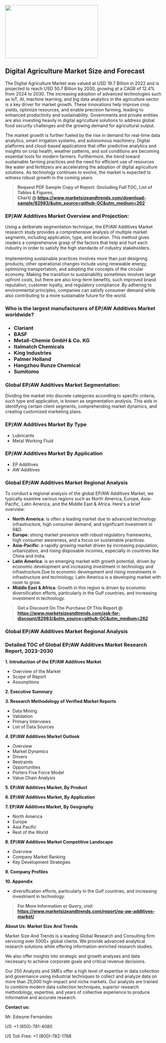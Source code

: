 <p><img class="alignnone size-medium wp-image-20088" src="https://ffe5etoiles.com/wp-content/uploads/2024/12/MST1-300x171.png" alt="" width="300" height="171" /></p><h2>Digital Agriculture Market Size and Forecast</h2><p>The Digital Agriculture Market was valued at USD 19.7 Billion in 2022 and is projected to reach USD 50.7 Billion by 2030, growing at a CAGR of 12.4% from 2024 to 2030. The increasing adoption of advanced technologies such as IoT, AI, machine learning, and big data analytics in the agriculture sector is a key driver for market growth. These innovations help improve crop yields, optimize resources, and enable precision farming, leading to enhanced productivity and sustainability. Governments and private entities are also investing heavily in digital agriculture solutions to address global food security challenges and the growing demand for agricultural output.</p><p>The market growth is further fueled by the rise in demand for real-time data analytics, smart irrigation systems, and autonomous machinery. Digital platforms and cloud-based applications that offer predictive analytics and insights on crop health, weather patterns, and soil conditions are becoming essential tools for modern farmers. Furthermore, the trend toward sustainable farming practices and the need for efficient use of resources like water and fertilizers are accelerating the adoption of digital agriculture solutions. As technology continues to evolve, the market is expected to witness robust growth in the coming years.</p></p><blockquote id="" class=""><strong>Request PDF Sample Copy of Report: (Including Full TOC, List of Tables &amp; Figures, Chart)&nbsp;@&nbsp;<strong><a href="https://www.marketsizeandtrends.com/download-sample/82983/&utm_source=github-GC&utm_medium=262" target="_blank">https://www.marketsizeandtrends.com/download-sample/82983/&utm_source=github-GC&utm_medium=262</a></strong></strong></blockquote><h3 id="" class="">EP/AW Additives Market&nbsp;Overview and Projection:</h3><p id="" class="">Using a deliberate segmentation technique, the EP/AW Additives Market research study provides a comprehensive analysis of multiple market segments, including application, type, and location. This method gives readers a comprehensive grasp of the factors that help and hurt each industry in order to satisfy the high standards of industry stakeholders. <br /> <br />Implementing sustainable practices involves more than just designing products; other operational changes include using renewable energy, optimizing transportation, and adopting the concepts of the circular economy. Making the transition to sustainability sometimes involves large upfront costs, but there are also long-term benefits, such improved brand reputation, customer loyalty, and regulatory compliance. By adhering to environmental principles, companies can satisfy consumer demand while also contributing to a more sustainable future for the world.</p><h3 id="" class="">Who is the largest manufacturers of&nbsp;EP/AW Additives Market worldwide?</h3><h3 class=""><p><ul><li>Clariant </li><li> BASF </li><li> Metall-Chemie GmbH & Co. KG </li><li> Italmatch Chemicals </li><li> King Industries </li><li> Palmer Holland </li><li> Hangzhou Runze Chemical </li><li> Sumitomo</li></ul></p></h3><h3 id="" class="">Global&nbsp;EP/AW Additives Market Segmentation:</h3><p id="" class="">Dividing the market into discrete categories according to specific criteria, such type and application, is known as segmentation analysis. This aids in identifying certain client segments, comprehending market dynamics, and creating customized marketing plans.</p><h3 id="" class="">EP/AW Additives Market&nbsp;By Type</h3><p><p><ul><li>Lubricants</li><li> Metal Working Fluid</p></li></ul></p></p><h3 id="" class="">EP/AW Additives Market&nbsp;By Application</h3><p class=""><p><ul><li>EP Additives</li><li> AW Additives</li></ul></p></p><h3 id="" class="">Global EP/AW Additives Market Regional Analysis</h3><p id="" class="">To conduct a regional analysis of the global EP/AW Additives Market, we typically examine various regions such as North America, Europe, Asia-Pacific, Latin America, and the Middle East &amp; Africa. Here's a brief overview:</p><ul><li><strong>North America</strong>: is often a leading market due to advanced technology infrastructure, high consumer demand, and significant investment in R&amp;D.</li><li><strong>Europe</strong>: strong market presence with robust regulatory frameworks, high consumer awareness, and a focus on sustainable practices.</li><li><strong>Asia-Pacific</strong>: a rapidly growing market driven by increasing population, urbanization, and rising disposable incomes, especially in countries like China and India.</li><li><strong>Latin America</strong>: is an emerging market with growth potential, driven by economic development and increasing investment in technology and infrastructure.Due to economic development and rising investments in infrastructure and technology, Latin America is a developing market with room to grow.</li><li><strong>Middle East &amp; Africa</strong>: Growth in this region is driven by economic diversification efforts, particularly in the Gulf countries, and increasing investment in technology.</li></ul><blockquote id="" class=""><strong>Get a Discount On The Purchase Of This Report @ <strong><a href="https://www.marketsizeandtrends.com/ask-for-discount/82983/&utm_source=github-GC&utm_medium=262" target="_blank">https://www.marketsizeandtrends.com/ask-for-discount/82983/&utm_source=github-GC&utm_medium=262</a></strong></strong></blockquote><h3 id="" class="">Global EP/AW Additives Market Regional Analysis</h3><h3 id="" class="">Detailed TOC of Global EP/AW Additives Market Research Report, 2023-2030</h3><p id="" class=""><strong>1. Introduction of the EP/AW Additives Market</strong></p><ul><li>Overview of the Market</li><li>Scope of Report</li><li>Assumptions</li></ul><p id="" class=""><strong>2. Executive Summary</strong></p><p id="" class=""><strong>3. Research Methodology of Verified Market Reports</strong></p><ul><li>Data Mining</li><li>Validation</li><li>Primary Interviews</li><li>List of Data Sources</li></ul><p id="" class=""><strong>4. EP/AW Additives Market Outlook</strong></p><ul><li>Overview</li><li>Market Dynamics</li><li>Drivers</li><li>Restraints</li><li>Opportunities</li><li>Porters Five Force Model</li><li>Value Chain Analysis</li></ul><p id="" class=""><strong>5. EP/AW Additives Market, By Product</strong></p><p id="" class=""><strong>6. EP/AW Additives Market, By Application</strong></p><p id="" class=""><strong>7. EP/AW Additives Market, By Geography</strong></p><ul><li>North America</li><li>Europe</li><li>Asia Pacific</li><li>Rest of the World</li></ul><p id="" class=""><strong>8. EP/AW Additives Market Competitive Landscape</strong></p><ul><li>Overview</li><li>Company Market Ranking</li><li>Key Development Strategies</li></ul><p id="" class=""><strong>9. Company Profiles</strong></p><p id="" class=""><strong>10. Appendix</strong></p><ul><li>diversification efforts, particularly in the Gulf countries, and increasing investment in technology.</li></ul><blockquote id="" class=""><strong>For More Information or Query, visit <strong><strong><a href="https://www.marketsizeandtrends.com/report/ep-aw-additives-market/" target="_blank">https://www.marketsizeandtrends.com/report/ep-aw-additives-market/</a></strong></strong></strong></blockquote><p id="" class=""><strong>About Us: Market Size And Trends</strong></p><p id="" class="">Market Size And Trends is a leading Global Research and Consulting firm servicing over 5000+ global clients. We provide advanced analytical research solutions while offering information-enriched research studies.</p><p id="" class="">We also offer insights into strategic and growth analyses and data necessary to achieve corporate goals and critical revenue decisions.</p><p id="" class="">Our 250 Analysts and SMEs offer a high level of expertise in data collection and governance using industrial techniques to collect and analyze data on more than 25,000 high-impact and niche markets. Our analysts are trained to combine modern data collection techniques, superior research methodology, expertise, and years of collective experience to produce informative and accurate research.</p><p id="" class=""><strong>Contact us:</strong></p><p id="" class="">Mr. Edwyne Fernandes</p><p id="" class="">US: +1 (650)-781-4080</p><p id="" class="">US Toll-Free: +1 (800)-782-1768</p>
